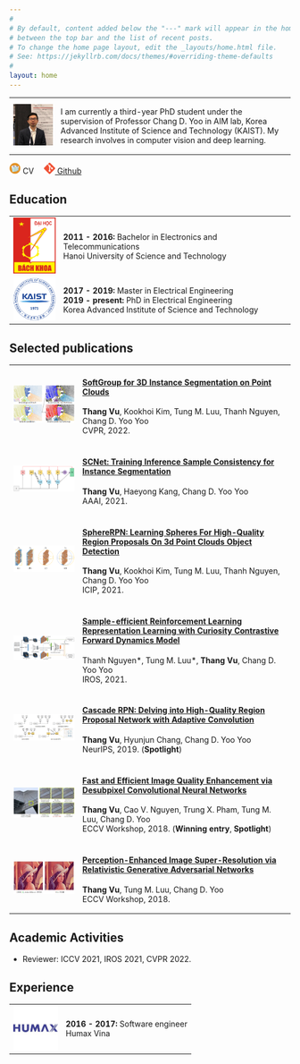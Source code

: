 ```yaml
---
#
# By default, content added below the "---" mark will appear in the home page
# between the top bar and the list of recent posts.
# To change the home page layout, edit the _layouts/home.html file.
# See: https://jekyllrb.com/docs/themes/#overriding-theme-defaults
#
layout: home
---
```

<table>
  <tr>
    <td><img width="300" src="/images/avatar_new.jpeg"></td>
    <td>
      <p>I am currently a third-year PhD student under the supervision of Professor Chang D. Yoo in AIM lab, Korea Advanced Institute of Science and Technology (KAIST). My research involves in computer vision and deep learning. 
      </p>
    </td>
 </tr>
</table>

<a ><img width="20"  src="/images/cv-icon.jpg" /> CV</a>&emsp;
<a href="https://github.com/thangvubk"><img width="20"  src="/images/Git-Icon.png" /> Github</a>&emsp;

## Education
<table>
  <tr>
    <td><img width="80" height="100" src="/images/Logo_Hust.png"></td>
    <td>
      <p><b>2011 - 2016: </b> Bachelor in Electronics and Telecommunications<br>
      Hanoi University of Science and Technology<br>
      </p>
    </td>
 </tr>
 <tr>
    <td><img width="80" src="/images/KAIST_logo.png"></td>
    <td>
      <p><b>2017 - 2019: </b>Master in Electrical Engineering<br>
      <b>2019 - present: </b>PhD in Electrical Engineering<br>
      Korea Advanced Institute of Science and Technology
      </p>
    </td>
  </tr>
</table>

## Selected publications
<table>
  <tr>
    <td><a href="https://arxiv.org/pdf/2203.01509.pdf"><img width="300" src="/images/SoftGroup.png"></a></td>
    <td>
      <h4><a href="https://arxiv.org/pdf/2203.01509.pdf">SoftGroup for 3D Instance Segmentation on Point Clouds</a></h4>
      <p><b>Thang Vu</b>, Kookhoi Kim, Tung M. Luu, Thanh Nguyen, Chang D. Yoo Yoo<br>
        CVPR, 2022.
      </p>
    </td>
  </tr>
  
  <tr>
    <td><a href="https://arxiv.org/pdf/2012.10150.pdf"><img width="300" src="/images/SCNet.png"></a></td>
    <td>
      <h4><a href="https://arxiv.org/pdf/2012.10150.pdf">SCNet: Training Inference Sample Consistency for Instance Segmentation</a></h4>
      <p><b>Thang Vu</b>, Haeyong Kang, Chang D. Yoo Yoo<br>
        AAAI, 2021.
      </p>
    </td>
  </tr>
  
  <tr>
    <td><a href="https://ieeexplore.ieee.org/stamp/stamp.jsp?tp=&arnumber=9506249"><img width="300" src="/images/SphereRPN.png"></a></td>
    <td>
      <h4><a href="https://ieeexplore.ieee.org/stamp/stamp.jsp?tp=&arnumber=9506249">SphereRPN: Learning Spheres For High-Quality Region Proposals On 3d Point Clouds Object Detection</a></h4>
      <p><b>Thang Vu</b>, Kookhoi Kim, Tung M. Luu, Thanh Nguyen, Chang D. Yoo Yoo<br>
        ICIP, 2021.
      </p>
    </td>
  </tr>
  
  <tr>
    <td><a href="https://arxiv.org/pdf/2103.08255.pdf"><img width="300" src="/images/CCFDM.png"></a></td>
    <td>
      <h4><a href="https://arxiv.org/pdf/2103.08255.pdf">Sample-efficient Reinforcement Learning Representation Learning with Curiosity Contrastive Forward Dynamics Model</a></h4>
      <p>Thanh Nguyen*, Tung M. Luu*, <b>Thang Vu</b>, Chang D. Yoo Yoo<br>
        IROS, 2021.
      </p>
    </td>
  </tr>
  
  <tr>
    <td><a href="https://arxiv.org/abs/1909.06720"><img width="300" src="/images/NeurIPS2019_CascadeRPN.JPG"></a></td>
    <td>
      <h4><a href="https://arxiv.org/abs/1909.06720">Cascade RPN: Delving into High-Quality Region Proposal Network with Adaptive Convolution</a></h4>
      <p><b>Thang Vu</b>, Hyunjun Chang, Chang D. Yoo Yoo<br>
        NeurIPS, 2019. (<b>Spotlight</b>)
      </p>
    </td>
  </tr>
  <tr>
    <td><a href="http://openaccess.thecvf.com/content_ECCVW_2018/papers/11133/Vu_Fast_and_Efficient_Image_Quality_Enhancement_via_Desubpixel_Convolutional_Neural_ECCVW_2018_paper.pdf"><img width="300" src="/images/ECCV2018_FEQE.JPG"></a></td>
    <td>
      <h4><a href="http://openaccess.thecvf.com/content_ECCVW_2018/papers/11133/Vu_Fast_and_Efficient_Image_Quality_Enhancement_via_Desubpixel_Convolutional_Neural_ECCVW_2018_paper.pdf">Fast and Efficient Image Quality Enhancement via Desubpixel Convolutional Neural Networks</a></h4>
      <p><b>Thang Vu</b>, Cao V. Nguyen, Trung X. Pham, Tung M. Luu, Chang D. Yoo<br>
        ECCV Workshop, 2018. (<b>Winning entry</b>, <b>Spotlight</b>)
      </p>
    </td>
  </tr>
  <tr>
    <td><a href="http://openaccess.thecvf.com/content_ECCVW_2018/papers/11133/Vu_Perception-Enhanced_Image_Super-Resolution_via_Relativistic_Generative_Adversarial_Networks_ECCVW_2018_paper.pdf"><img width="300" src="/images/ECCV2018_PESR.JPG"></a></td>
    <td>
      <h4><a href="http://openaccess.thecvf.com/content_ECCVW_2018/papers/11133/Vu_Perception-Enhanced_Image_Super-Resolution_via_Relativistic_Generative_Adversarial_Networks_ECCVW_2018_paper.pdf">Perception-Enhanced Image Super-Resolution via Relativistic Generative Adversarial Networks</a></h4>
      <p><b>Thang Vu</b>, Tung M. Luu, Chang D. Yoo<br>
        ECCV Workshop, 2018.
      </p>
    </td>
  </tr>
</table>

##  Academic Activities

- Reviewer: ICCV 2021, IROS 2021, CVPR 2022.

## Experience
<table>
  <tr>
    <td><img width="80" src="/images/humax.jpg"></td>
    <td>
      <p><b>2016 - 2017: </b> Software engineer<br>
      Humax Vina<br>
      </p>
    </td>
 </tr>
</table>

